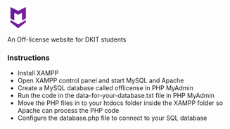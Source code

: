 ![alt text](https://github.com/adam-p/markdown-here/raw/master/src/common/images/icon48.png "Logo Title Text 1")



An Off-license website for DKIT students
### Instructions
* Install XAMPP
* Open XAMPP control panel and start MySQL and Apache
* Create a MySQL database called offlicense in PHP MyAdmin
* Run the code in the data-for-your-database.txt file in PHP MyAdmin
* Move the PHP files in to your htdocs folder inside the XAMPP folder so Apache can process the PHP code
* Configure the database.php file to connect to your SQL database

